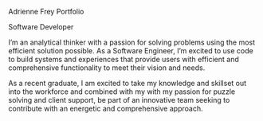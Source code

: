 Adrienne Frey Portfolio

Software Developer

I’m an analytical thinker with a passion for solving problems using the most efficient solution possible. As a Software Engineer, I’m excited to use code to build systems and experiences that provide users with efficient and comprehensive functionality to meet their vision and needs.

As a recent graduate, I am excited to take my knowledge and skillset out into the workforce and combined with my with my passion for puzzle solving and client support, be part of an innovative team seeking to contribute with an energetic and comprehensive approach.